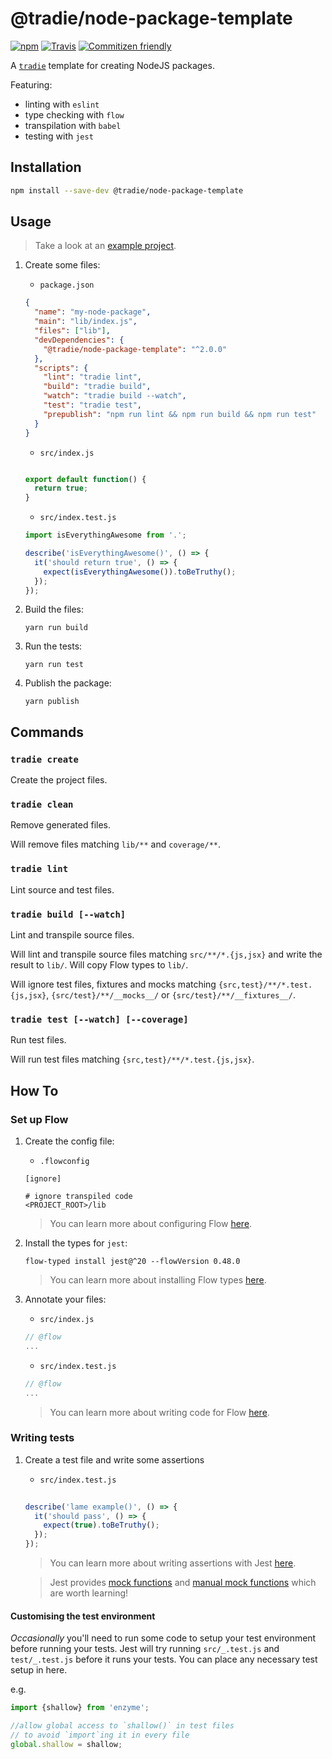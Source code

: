 # @tradie/node-package-template

[![npm](https://img.shields.io/npm/v/@tradie/node-package-template.svg)]()
[![Travis](https://img.shields.io/travis/jameslnewell/tradie-v4.svg)]()
[![Commitizen friendly](https://img.shields.io/badge/commitizen-friendly-brightgreen.svg)](http://commitizen.github.io/cz-cli/)

A [`tradie`](https://www.npmjs.com/package/tradie) template for creating NodeJS packages.

Featuring:

- linting with `eslint`
- type checking with `flow`
- transpilation with `babel`
- testing with `jest`

## Installation

```bash
npm install --save-dev @tradie/node-package-template
```

## Usage

> Take a look at an [example project](https://github.com/jameslnewell/tradie-v4/tree/separate-builder/packages/@tradie/node-package-template-example).

1. Create some files:

    - `package.json`
    ```json
    {
      "name": "my-node-package",
      "main": "lib/index.js",
      "files": ["lib"],
      "devDependencies": {
        "@tradie/node-package-template": "^2.0.0"
      },
      "scripts": {
        "lint": "tradie lint",
        "build": "tradie build",
        "watch": "tradie build --watch",
        "test": "tradie test",
        "prepublish": "npm run lint && npm run build && npm run test"
      }
    }
    ```
    - `src/index.js`
    ```js

    export default function() {
      return true;
    }

    ```
    - `src/index.test.js`
    ```js
    import isEverythingAwesome from '.';

    describe('isEverythingAwesome()', () => {
      it('should return true', () => {
        expect(isEverythingAwesome()).toBeTruthy();
      });
    });

    ```

2. Build the files:
  
    `yarn run build`

3. Run the tests:

    `yarn run test`

4. Publish the package:

    `yarn publish`

## Commands

### `tradie create`

Create the project files.

### `tradie clean`

Remove generated files.

Will remove files matching `lib/**` and `coverage/**`.

### `tradie lint`

Lint source and test files. 

### `tradie build [--watch]`

Lint and transpile source files.

Will lint and transpile source files matching `src/**/*.{js,jsx}` and write the result to `lib/`. Will copy Flow types to `lib/`.

Will ignore test files, fixtures and mocks matching `{src,test}/**/*.test.{js,jsx}`, `{src/test}/**/__mocks__/` or `{src/test}/**/__fixtures__/`.

### `tradie test [--watch] [--coverage]`

Run test files.

Will run test files matching `{src,test}/**/*.test.{js,jsx}`.

## How To

### Set up Flow

1. Create the config file:

    - `.flowconfig`
    ```
    [ignore]

    # ignore transpiled code
    <PROJECT_ROOT>/lib

    ```

    > You can learn more about configuring Flow [here](https://flow.org/en/docs/config/).

2. Install the types for `jest`:

    `flow-typed install jest@^20 --flowVersion 0.48.0`

    > You can learn more about installing Flow types [here](https://github.com/flowtype/flow-typed#readme).

3. Annotate your files:

    - `src/index.js`
    ```js
    // @flow
    ...
    ```
    
    - `src/index.test.js`
    ```js
    // @flow
    ...
    ```

    > You can learn more about writing code for Flow [here](https://flow.org/en/docs/usage/#toc-write-flow-code).

### Writing tests

1. Create a test file and write some assertions
  
    - `src/index.test.js`
    ```js
  
    describe('lame example()', () => {
      it('should pass', () => {
        expect(true).toBeTruthy();
      });
    });

    ```

    > You can learn more about writing assertions with Jest [here](https://facebook.github.io/jest/docs/expect.html#content). 
    
    > Jest provides [mock functions](https://facebook.github.io/jest/docs/mock-function-api.html#content) and [manual mock functions](https://facebook.github.io/jest/docs/manual-mocks.html) which are worth learning!

#### Customising the test environment

*Occasionally* you'll need to run some code to setup your test environment before running your tests. Jest will try running `src/_.test.js` and `test/_.test.js` before it runs your tests. You can place any necessary test setup in here.

e.g.

```js
import {shallow} from 'enzyme';

//allow global access to `shallow()` in test files
// to avoid `import`ing it in every file
global.shallow = shallow;

```

